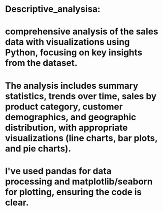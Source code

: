 # Descriptive_analysisa:
# comprehensive analysis of the sales data with visualizations using Python, focusing on key insights from the dataset. 
# The analysis includes summary statistics, trends over time, sales by product category, customer demographics, and geographic distribution, with appropriate visualizations (line charts, bar plots, and pie charts). 
# I've used pandas for data processing and matplotlib/seaborn for plotting, ensuring the code is clear.
